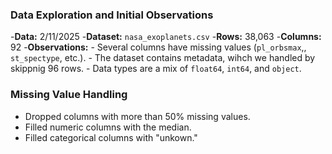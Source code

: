 ### **Data Exploration and Initial Observations**
-**Data:** 2/11/2025
-**Dataset:** `nasa_exoplanets.csv`
-**Rows:** 38,063
-**Columns:** 92
-**Observations:**
    - Several columns have missing values (`pl_orbsmax`,, `st_spectype`, etc.).
    - The dataset contains metadata, wihch we handled by skippnig 96 rows.
    - Data types are a mix of `float64`, `int64`, and `object`. 
    
### Missing Value Handling
- Dropped columns with more than 50% missing values.
- Filled numeric columns with the median.
- Filled categorical columns with "unkown."